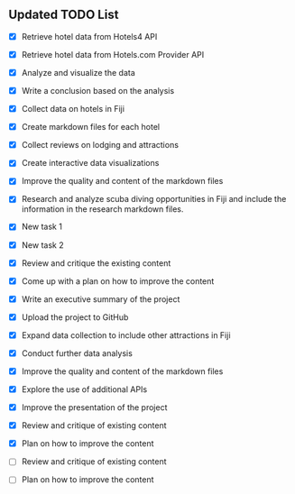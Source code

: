 
## Updated TODO List

- [x] Retrieve hotel data from Hotels4 API
- [x] Retrieve hotel data from Hotels.com Provider API
- [x] Analyze and visualize the data
- [x] Write a conclusion based on the analysis
- [x] Collect data on hotels in Fiji
- [x] Create markdown files for each hotel
- [x] Collect reviews on lodging and attractions
- [x] Create interactive data visualizations
- [x] Improve the quality and content of the markdown files
- [x] Research and analyze scuba diving opportunities in Fiji and include the information in the research markdown files.
- [x] New task 1
- [x] New task 2
- [x] Review and critique the existing content
- [x] Come up with a plan on how to improve the content
- [x] Write an executive summary of the project
- [x] Upload the project to GitHub
- [x] Expand data collection to include other attractions in Fiji
- [x] Conduct further data analysis
- [x] Improve the quality and content of the markdown files
- [x] Explore the use of additional APIs
- [x] Improve the presentation of the project
- [x] Review and critique of existing content
- [x] Plan on how to improve the content


- [ ] Review and critique of existing content
- [ ] Plan on how to improve the content